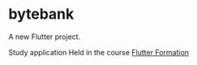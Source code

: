 # bytebank

A new Flutter project.

Study application
Held in the course [Flutter Formation](https://cursos.muriloao.com.br/formacao-flutter)
